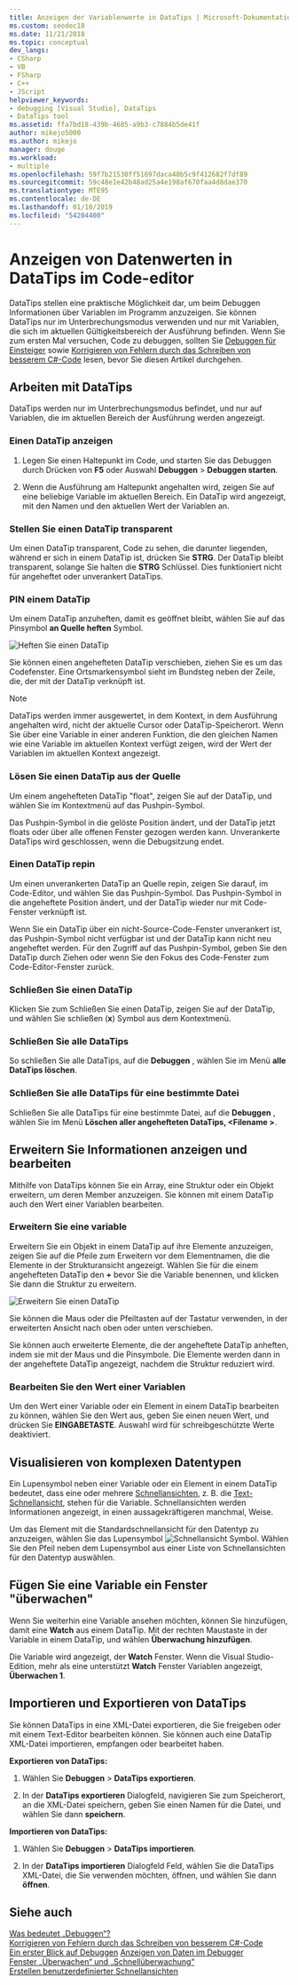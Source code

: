 ```yaml
---
title: Anzeigen der Variablenwerte in DataTips | Microsoft-Dokumentation
ms.custom: seodec18
ms.date: 11/21/2018
ms.topic: conceptual
dev_langs:
- CSharp
- VB
- FSharp
- C++
- JScript
helpviewer_keywords:
- debugging [Visual Studio], DataTips
- DataTips tool
ms.assetid: ffa7bd18-439b-4685-a9b3-c7884b5de41f
author: mikejo5000
ms.author: mikejo
manager: douge
ms.workload:
- multiple
ms.openlocfilehash: 59f7b21530ff51697daca40b5c9f412682f7df89
ms.sourcegitcommit: 59c48e1e42b48ad25a4e198af670faa4d8dae370
ms.translationtype: MTE95
ms.contentlocale: de-DE
ms.lasthandoff: 01/10/2019
ms.locfileid: "54204400"
---
```

# <a name="view-data-values-in-datatips-in-the-code-editor"></a>Anzeigen von Datenwerten in DataTips im Code-editor

DataTips stellen eine praktische Möglichkeit dar, um beim Debuggen Informationen über Variablen im Programm anzuzeigen. Sie können DataTips nur im Unterbrechungsmodus verwenden und nur mit Variablen, die sich im aktuellen Gültigkeitsbereich der Ausführung befinden. Wenn Sie zum ersten Mal versuchen, Code zu debuggen, sollten Sie [Debuggen für Einsteiger](../debugger/debugging-absolute-beginners.md) sowie [Korrigieren von Fehlern durch das Schreiben von besserem C#-Code](../debugger/write-better-code-with-visual-studio.md) lesen, bevor Sie diesen Artikel durchgehen.
  
## <a name="work-with-datatips"></a>Arbeiten mit DataTips

DataTips werden nur im Unterbrechungsmodus befindet, und nur auf Variablen, die im aktuellen Bereich der Ausführung werden angezeigt.

### <a name="display-a-datatip"></a>Einen DataTip anzeigen  
  
1. Legen Sie einen Haltepunkt im Code, und starten Sie das Debuggen durch Drücken von **F5** oder Auswahl **Debuggen** > **Debuggen starten**.
  
1. Wenn die Ausführung am Haltepunkt angehalten wird, zeigen Sie auf eine beliebige Variable im aktuellen Bereich. Ein DataTip wird angezeigt, mit den Namen und den aktuellen Wert der Variablen an.

### <a name="make-a-datatip-transparent"></a>Stellen Sie einen DataTip transparent  

Um einen DataTip transparent, Code zu sehen, die darunter liegenden, während er sich in einem DataTip ist, drücken Sie **STRG**. Der DataTip bleibt transparent, solange Sie halten die **STRG** Schlüssel. Dies funktioniert nicht für angeheftet oder unverankert DataTips.  
### <a name="pin-a-datatip"></a>PIN einem DataTip

Um einem DataTip anzuheften, damit es geöffnet bleibt, wählen Sie auf das Pinsymbol **an Quelle heften** Symbol. 

![Heften Sie einen DataTip](../debugger/media/dbg-tips-data-tips-pinned.png "heften Sie einen DataTip")

Sie können einen angehefteten DataTip verschieben, ziehen Sie es um das Codefenster. Eine Ortsmarkensymbol sieht im Bundsteg neben der Zeile, die, der mit der DataTip verknüpft ist. 

>[!NOTE]
>DataTips werden immer ausgewertet, in dem Kontext, in dem Ausführung angehalten wird, nicht der aktuelle Cursor oder DataTip-Speicherort. Wenn Sie über eine Variable in einer anderen Funktion, die den gleichen Namen wie eine Variable im aktuellen Kontext verfügt zeigen, wird der Wert der Variablen im aktuellen Kontext angezeigt.
  
### <a name="unpin-a-datatip-from-source"></a>Lösen Sie einen DataTip aus der Quelle

Um einem angehefteten DataTip "float", zeigen Sie auf der DataTip, und wählen Sie im Kontextmenü auf das Pushpin-Symbol. 

Das Pushpin-Symbol in die gelöste Position ändert, und der DataTip jetzt floats oder über alle offenen Fenster gezogen werden kann. Unverankerte DataTips wird geschlossen, wenn die Debugsitzung endet.  
  
### <a name="repin-a-datatip"></a>Einen DataTip repin  
  
Um einen unverankerten DataTip an Quelle repin, zeigen Sie darauf, im Code-Editor, und wählen Sie das Pushpin-Symbol. Das Pushpin-Symbol in die angeheftete Position ändert, und der DataTip wieder nur mit Code-Fenster verknüpft ist. 

Wenn Sie ein DataTip über ein nicht-Source-Code-Fenster unverankert ist, das Pushpin-Symbol nicht verfügbar ist und der DataTip kann nicht neu angeheftet werden. Für den Zugriff auf das Pushpin-Symbol, geben Sie den DataTip durch Ziehen oder wenn Sie den Fokus des Code-Fenster zum Code-Editor-Fenster zurück. 
  
### <a name="close-a-datatip"></a>Schließen Sie einen DataTip  
  
Klicken Sie zum Schließen Sie einen DataTip, zeigen Sie auf der DataTip, und wählen Sie schließen (**x**) Symbol aus dem Kontextmenü.  
  
### <a name="close-all-datatips"></a>Schließen Sie alle DataTips  
  
So schließen Sie alle DataTips, auf die **Debuggen** , wählen Sie im Menü **alle DataTips löschen**.  
  
### <a name="close-all-datatips-for-a-specific-file"></a>Schließen Sie alle DataTips für eine bestimmte Datei  
  
Schließen Sie alle DataTips für eine bestimmte Datei, auf die **Debuggen** , wählen Sie im Menü **Löschen aller angehefteten DataTips, \<Filename >**.  
  
## <a name="expand-and-edit-information"></a>Erweitern Sie Informationen anzeigen und bearbeiten  
Mithilfe von DataTips können Sie ein Array, eine Struktur oder ein Objekt erweitern, um deren Member anzuzeigen. Sie können mit einem DataTip auch den Wert einer Variablen bearbeiten.  
  
### <a name="expand-a-variable"></a>Erweitern Sie eine variable

Erweitern Sie ein Objekt in einem DataTip auf ihre Elemente anzuzeigen, zeigen Sie auf die Pfeile zum Erweitern vor dem Elementnamen, die die Elemente in der Strukturansicht angezeigt. Wählen Sie für die einem angehefteten DataTip den **+** bevor Sie die Variable benennen, und klicken Sie dann die Struktur zu erweitern. 

![Erweitern Sie einen DataTip](../debugger/media/dbg-tour-data-tips.png "erweitern Sie einen DataTip")

Sie können die Maus oder die Pfeiltasten auf der Tastatur verwenden, in der erweiterten Ansicht nach oben oder unten verschieben. 

Sie können auch erweiterte Elemente, die der angeheftete DataTip anheften, indem sie mit der Maus und die Pinsymbole. Die Elemente werden dann in der angeheftete DataTip angezeigt, nachdem die Struktur reduziert wird. 

### <a name="edit-the-value-of-a-variable"></a>Bearbeiten Sie den Wert einer Variablen

Um den Wert einer Variable oder ein Element in einem DataTip bearbeiten zu können, wählen Sie den Wert aus, geben Sie einen neuen Wert, und drücken Sie **EINGABETASTE**. Auswahl wird für schreibgeschützte Werte deaktiviert.  

## <a name="visualize-complex-data-types"></a>Visualisieren von komplexen Datentypen  

Ein Lupensymbol neben einer Variable oder ein Element in einem DataTip bedeutet, dass eine oder mehrere [Schnellansichten](../debugger/create-custom-visualizers-of-data.md), z. B. die [Text-Schnellansicht](../debugger/string-visualizer-dialog-box.md), stehen für die Variable. Schnellansichten werden Informationen angezeigt, in einen aussagekräftigeren manchmal, Weise.
  
Um das Element mit die Standardschnellansicht für den Datentyp zu anzuzeigen, wählen Sie das Lupensymbol ![Schnellansicht Symbol](../debugger/media/dbg-tips-visualizer-icon.png "Schnellansicht Symbol"). Wählen Sie den Pfeil neben dem Lupensymbol aus einer Liste von Schnellansichten für den Datentyp auswählen.  

## <a name="add-a-variable-to-a-watch-window"></a>Fügen Sie eine Variable ein Fenster "überwachen"  

Wenn Sie weiterhin eine Variable ansehen möchten, können Sie hinzufügen, damit eine **Watch** aus einem DataTip. Mit der rechten Maustaste in der Variable in einem DataTip, und wählen **Überwachung hinzufügen**. 

Die Variable wird angezeigt, der **Watch** Fenster. Wenn die Visual Studio-Edition, mehr als eine unterstützt **Watch** Fenster Variablen angezeigt, **Überwachen 1**. 
  
## <a name="import-and-export-datatips"></a>Importieren und Exportieren von DataTips  

Sie können DataTips in eine XML-Datei exportieren, die Sie freigeben oder mit einem Text-Editor bearbeiten können. Sie können auch eine DataTip XML-Datei importieren, empfangen oder bearbeitet haben. 
  
**Exportieren von DataTips:** 
  
1. Wählen Sie **Debuggen** > **DataTips exportieren**.  
   
1. In der **DataTips exportieren** Dialogfeld, navigieren Sie zum Speicherort, an die XML-Datei speichern, geben Sie einen Namen für die Datei, und wählen Sie dann **speichern**.  
  
**Importieren von DataTips:** 
  
1. Wählen Sie **Debuggen** > **DataTips importieren**.  
   
1. In der **DataTips importieren** Dialogfeld Feld, wählen Sie die DataTips XML-Datei, die Sie verwenden möchten, öffnen, und wählen Sie dann **öffnen**.  

## <a name="see-also"></a>Siehe auch  
 [Was bedeutet „Debuggen“?](../debugger/what-is-debugging.md)  
 [Korrigieren von Fehlern durch das Schreiben von besserem C#-Code](../debugger/write-better-code-with-visual-studio.md)  
 [Ein erster Blick auf Debuggen](../debugger/debugger-feature-tour.md) [Anzeigen von Daten im Debugger](../debugger/viewing-data-in-the-debugger.md)   
 [Fenster „Überwachen“ und „Schnellüberwachung“](../debugger/watch-and-quickwatch-windows.md)   
 [Erstellen benutzerdefinierter Schnellansichten](../debugger/create-custom-visualizers-of-data.md)   

